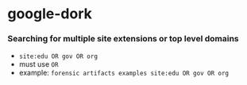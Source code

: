 # google-dork

### Searching for multiple site extensions or top level domains
- `site:edu OR gov OR org`
- must use `OR`
- example: `forensic artifacts examples site:edu OR gov OR org`
